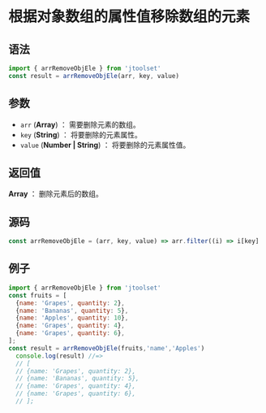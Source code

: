 
# 根据对象数组的属性值移除数组的元素

## 语法

```js
import { arrRemoveObjEle } from 'jtoolset'
const result = arrRemoveObjEle(arr, key, value)
```

## 参数

- `arr` (**Array**) ： 需要删除元素的数组。
- `key` (**String**) ： 将要删除的元素属性。
- `value` (**Number | String**) ： 将要删除的元素属性值。

## 返回值

**Array** ： 删除元素后的数组。

## 源码


```js
const arrRemoveObjEle = (arr, key, value) => arr.filter((i) => i[key] !== value);
```

## 例子


```js
import { arrRemoveObjEle } from 'jtoolset'
const fruits = [
  {name: 'Grapes', quantity: 2},
  {name: 'Bananas', quantity: 5},
  {name: 'Apples', quantity: 10},
  {name: 'Grapes', quantity: 4},
  {name: 'Grapes', quantity: 6},
];
const result = arrRemoveObjEle(fruits,'name','Apples')
  console.log(result) //=>
  // [
  // {name: 'Grapes', quantity: 2},
  // {name: 'Bananas', quantity: 5},
  // {name: 'Grapes', quantity: 4},
  // {name: 'Grapes', quantity: 6},
  // ];
```